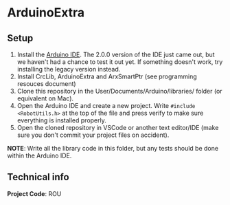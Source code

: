 # ArduinoExtra

## Setup

1. Install the [Arduino IDE](https://www.arduino.cc/en/software). The 2.0.0 version of the IDE just came out, but we haven't had a chance to test it out yet. If something doesn't work, try installing the legacy version instead.
2. Install CrcLib, ArduinoExtra and ArxSmartPtr (see programming resouces document)
3. Clone this repository in the User/Documents/Arduino/libraries/ folder (or equivalent on Mac).
4. Open the Arduino IDE and create a new project. Write `#include <RobotUtils.h>` at the top of the file and press verify to make sure everything is installed properly.
5. Open the cloned repository in VSCode or another text editor/IDE (make sure you don't commit your project files on accident).

**NOTE**: Write all the library code in this folder, but any tests should be done within the Arduino IDE.

## Technical info

**Project Code**: ROU
